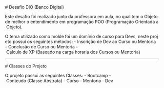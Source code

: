 # Desafio DIO (Banco Digital)

Este desafio foi realizado junto da professora em aula, no qual tem o Objeto de melhor o entendimento em programação POO (Programação Orientada a Objeto).

O tema utilizado como molde foi um domínio de curso para Devs, neste projeto possui os seguintes métodos:
- Inscrição de Dev ao Curso ou Mentoria
- Conclusão de Curso ou Mentoria
- Calculo de XP (Baseado na carga horaria dos Cursos ou Mentoria)

---

# Classes do Projeto

O projeto possui as seguintes Classes:
- Bootcamp
- Conteudo (Classe Abstrata)
- Curso
- Mentoria
- Dev